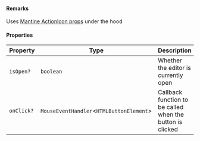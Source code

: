 #### Remarks

Uses [Mantine ActionIcon props](https://v7.mantine.dev/core/action-icon/) under the hood

#### Properties

| Property                        | Type                                     | Description                                               |
| ------------------------------- | ---------------------------------------- | --------------------------------------------------------- |
| <a id="isopen"></a> `isOpen?`   | `boolean`                                | Whether the editor is currently open                      |
| <a id="onclick"></a> `onClick?` | `MouseEventHandler`<`HTMLButtonElement`> | Callback function to be called when the button is clicked |
